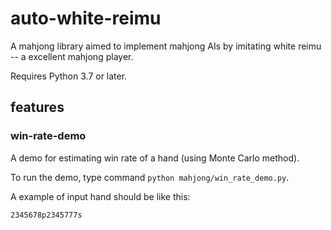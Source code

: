 # auto-white-reimu

A mahjong library aimed to implement mahjong AIs by imitating white reimu -- a excellent mahjong player.

Requires Python 3.7 or later.

## features

### win-rate-demo

A demo for estimating win rate of a hand (using Monte Carlo method).



To run the demo, type command `python mahjong/win_rate_demo.py`.

A example of input hand should be like this:

`2345678p2345777s`



